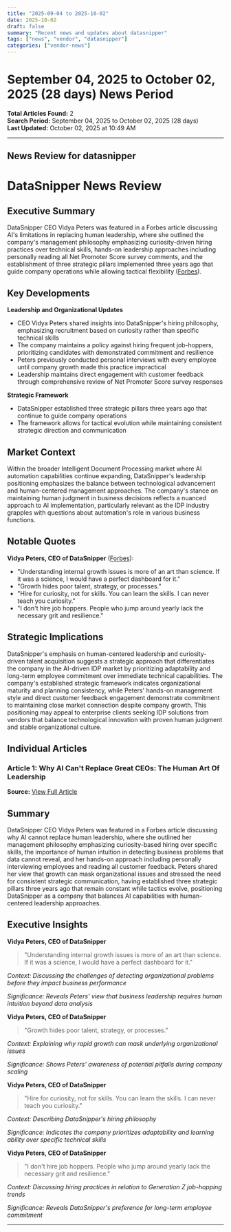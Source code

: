 ```yaml
---
title: "2025-09-04 to 2025-10-02"
date: 2025-10-02
draft: false
summary: "Recent news and updates about datasnipper"
tags: ["news", "vendor", "datasnipper"]
categories: ["vendor-news"]
---
```


# September 04, 2025 to October 02, 2025 (28 days) News Period 

**Total Articles Found:** 2  
**Search Period:** September 04, 2025 to October 02, 2025 (28 days)  
**Last Updated:** October 02, 2025 at 10:49 AM

---

## News Review for datasnipper

# DataSnipper News Review

## Executive Summary

DataSnipper CEO Vidya Peters was featured in a Forbes article discussing AI's limitations in replacing human leadership, where she outlined the company's management philosophy emphasizing curiosity-driven hiring practices over technical skills, hands-on leadership approaches including personally reading all Net Promoter Score survey comments, and the establishment of three strategic pillars implemented three years ago that guide company operations while allowing tactical flexibility ([Forbes](https://www.forbes.com/sites/charlestowersclark/2025/09/17/why-ai-cant-replace-great-ceos-the-human-art-of-leadership/)).

## Key Developments

**Leadership and Organizational Updates**
- CEO Vidya Peters shared insights into DataSnipper's hiring philosophy, emphasizing recruitment based on curiosity rather than specific technical skills
- The company maintains a policy against hiring frequent job-hoppers, prioritizing candidates with demonstrated commitment and resilience
- Peters previously conducted personal interviews with every employee until company growth made this practice impractical
- Leadership maintains direct engagement with customer feedback through comprehensive review of Net Promoter Score survey responses

**Strategic Framework**
- DataSnipper established three strategic pillars three years ago that continue to guide company operations
- The framework allows for tactical evolution while maintaining consistent strategic direction and communication

## Market Context

Within the broader Intelligent Document Processing market where AI automation capabilities continue expanding, DataSnipper's leadership positioning emphasizes the balance between technological advancement and human-centered management approaches. The company's stance on maintaining human judgment in business decisions reflects a nuanced approach to AI implementation, particularly relevant as the IDP industry grapples with questions about automation's role in various business functions.

## Notable Quotes

**Vidya Peters, CEO of DataSnipper** ([Forbes](https://www.forbes.com/sites/charlestowersclark/2025/09/17/why-ai-cant-replace-great-ceos-the-human-art-of-leadership/)):
- "Understanding internal growth issues is more of an art than science. If it was a science, I would have a perfect dashboard for it."
- "Growth hides poor talent, strategy, or processes."
- "Hire for curiosity, not for skills. You can learn the skills. I can never teach you curiosity."
- "I don't hire job hoppers. People who jump around yearly lack the necessary grit and resilience."

## Strategic Implications

DataSnipper's emphasis on human-centered leadership and curiosity-driven talent acquisition suggests a strategic approach that differentiates the company in the AI-driven IDP market by prioritizing adaptability and long-term employee commitment over immediate technical capabilities. The company's established strategic framework indicates organizational maturity and planning consistency, while Peters' hands-on management style and direct customer feedback engagement demonstrate commitment to maintaining close market connection despite company growth. This positioning may appeal to enterprise clients seeking IDP solutions from vendors that balance technological innovation with proven human judgment and stable organizational culture.

## Individual Articles

### Article 1: Why AI Can't Replace Great CEOs: The Human Art Of Leadership

**Source:** [View Full Article](https://www.forbes.com/sites/charlestowersclark/2025/09/17/why-ai-cant-replace-great-ceos-the-human-art-of-leadership/)

## Summary

DataSnipper CEO Vidya Peters was featured in a Forbes article discussing why AI cannot replace human leadership, where she outlined her management philosophy emphasizing curiosity-based hiring over specific skills, the importance of human intuition in detecting business problems that data cannot reveal, and her hands-on approach including personally interviewing employees and reading all customer feedback. Peters shared her view that growth can mask organizational issues and stressed the need for consistent strategic communication, having established three strategic pillars three years ago that remain constant while tactics evolve, positioning DataSnipper as a company that balances AI capabilities with human-centered leadership approaches.

## Executive Insights

**Vidya Peters, CEO of DataSnipper**

> "Understanding internal growth issues is more of an art than science. If it was a science, I would have a perfect dashboard for it."

*Context: Discussing the challenges of detecting organizational problems before they impact business performance*

*Significance: Reveals Peters' view that business leadership requires human intuition beyond data analysis*

**Vidya Peters, CEO of DataSnipper**

> "Growth hides poor talent, strategy, or processes."

*Context: Explaining why rapid growth can mask underlying organizational issues*

*Significance: Shows Peters' awareness of potential pitfalls during company scaling*

**Vidya Peters, CEO of DataSnipper**

> "Hire for curiosity, not for skills. You can learn the skills. I can never teach you curiosity."

*Context: Describing DataSnipper's hiring philosophy*

*Significance: Indicates the company prioritizes adaptability and learning ability over specific technical skills*

**Vidya Peters, CEO of DataSnipper**

> "I don't hire job hoppers. People who jump around yearly lack the necessary grit and resilience."

*Context: Discussing hiring practices in relation to Generation Z job-hopping trends*

*Significance: Reveals DataSnipper's preference for long-term employee commitment*





---

